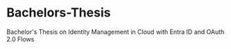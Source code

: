 # Bachelors-Thesis
Bachelor's Thesis on Identity Management in Cloud with Entra ID and OAuth 2.0 Flows
